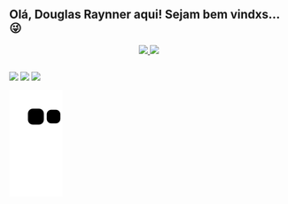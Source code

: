 
## Olá, Douglas Raynner aqui! Sejam bem vindxs... 😜
<div align="center">
  <a href="https://github.com/DodoRS06">
  <img height="160em" src="https://github-readme-stats.vercel.app/api?username=DodoRS06&show_icons=true&theme=highcontrast&include_all_commits=true&count_private=true"/>
  <img height="155em" src="https://github-readme-stats.vercel.app/api/top-langs/?username=DodoRS06&layout=compact&langs_count=7&theme=highcontrast"/>
</div>
  
  ##
 
<div> 
  <a href="https://instagram.com/douglas.raynner" target="_blank"><img src="https://img.shields.io/badge/-Instagram-%23E4405F?style=for-the-badge&logo=instagram&logoColor=white" target="_blank"></a>
  <a href = "mailto:douglas.raynner0110@gmail.com"><img src="https://img.shields.io/badge/-Gmail-%23333?style=for-the-badge&logo=gmail&logoColor=white" target="_blank"></a>
  <a href="https://www.linkedin.com/in/douglas-raynner" target="_blank"><img src="https://img.shields.io/badge/-LinkedIn-%230077B5?style=for-the-badge&logo=linkedin&logoColor=white" target="_blank"></a> 
 
  ![Snake animation](https://github.com/DodoRS06/DodoRS06/blob/output/github-contribution-grid-snake.svg)
 
</div>

